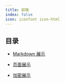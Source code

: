 ```yaml
---
title: 前端
index: false
icon: iconfont icon-html
---
```


## 目录

- [Markdown 展示](markdown.md)

- [页面展示](page.md)

- [加密展示](encrypt.md)
